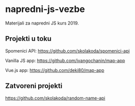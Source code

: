 # napredni-js-vezbe

Materijali za napredni JS kurs 2019.

## Projekti u toku

Spomenici API:
https://github.com/skolakoda/spomenici-api

Vanilla JS app:
https://github.com/ivangochanin/map-app

Vue.js app:
https://github.com/deki80/map-app

## Zatvoreni projekti

https://github.com/skolakoda/random-name-api
